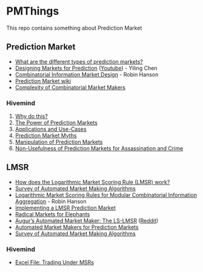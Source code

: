# PMThings
This repo contains something about Prediction Market

## Prediction Market

- [What are the different types of prediction markets?](https://www.cultivatelabs.com/prediction-markets-guide/what-are-the-different-types-of-prediction-markets)
- [Designing Markets for Prediction](https://dash.harvard.edu/bitstream/handle/1/5027266/Chen_DesigningMarkets.pdf) ([Youtube](https://www.youtube.com/watch?v=REIXKossJOU&ab_channel=UWVideo))  - Yiling Chen 
- [Combinatorial Information Market Design](https://mason.gmu.edu/~rhanson/combobet.pdf) - Robin Hanson
- [Prediction Market wiki](https://en.wikipedia.org/wiki/Prediction_market)
- [Complexity of Combinatorial Market Makers](http://people.cs.uchicago.edu/~fortnow/papers/LMSR.pdf)

### Hivemind

1. [Why do this?](https://bitcoinhivemind.com/papers/1_Purpose.pdf)
2. [The Power of Prediction Markets](https://bitcoinhivemind.com/papers/2_PM_Types.pdf)
3. [Applications and Use-Cases](https://bitcoinhivemind.com/papers/3_PM_Applications.pdf)
4. [Prediction Market Myths](https://bitcoinhivemind.com/papers/4_PM_Myths.pdf)
5. [Manipulation of Prediction Markets](https://bitcoinhivemind.com/papers/5_PM_Manipulation.pdf)
6. [Non-Usefulness of Prediction Markets for Assassination and Crime](https://bitcoinhivemind.com/papers/6_Crime_Markets.pdf)

## LMSR

- [How does the Logarithmic Market Scoring Rule (LMSR) work?](https://www.cultivatelabs.com/prediction-markets-guide/how-does-logarithmic-market-scoring-rule-lmsr-work)
- [Survey of Automated Market Making Algorithms](https://medium.com/terra-money/survey-of-automated-market-making-algorithms-951f91ce727a)
- [Logarithmic Market Scoring Rules for Modular Combinatorial Information Aggregation](https://mason.gmu.edu/~rhanson/mktscore.pdf) - Robin Hanson
- [Implementing a LMSR Prediction Market](https://beza1e1.tuxen.de/articles/LMSR.html)
- [Radical Markets for Elephants](https://blog.gnosis.pm/radical-markets-for-elephants-a742916812db)
- [Augur’s Automated Market Maker: The LS-LMSR](https://augur.mystrikingly.com/blog/augur-s-automated-market-maker-the-ls-lmsr) ([Reddit](https://www.reddit.com/r/Augur/comments/3ed0wm/augurs_automated_market_maker_the_lslmsr/))
- [Automated Market Makers for Prediction Markets](https://docs.gnosis.io/conditionaltokens/docs/introduction3/)
- [Survey of Automated Market Making Algorithms](https://medium.com/terra-money/survey-of-automated-market-making-algorithms-951f91ce727a)

### Hivemind

- [Excel File: Trading Under MSRs](https://bitcoinhivemind.com/papers/LogMSR_Demo.xlsx)

